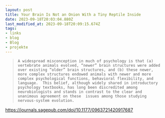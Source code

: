 ```yaml
---
layout: post
title: Your Brain Is Not an Onion With a Tiny Reptile Inside
date: 2023-09-18T20:03:04.880Z
last_modified_at: 2023-09-18T20:09:15.674Z
tags: 
- links
- blog
- Blog
- projekte
---
```

> `A widespread misconception in much of psychology is that (a) vertebrate animals evolved, “newer” brain structures were added  over existing “older” brain structures, and (b) these newer, more complex structures endowed animals with newer and more complex psychological functions, behavioral flexibility, and language.  This belief, although widely shared in introductory psychology textbooks, has long been discredited among neurobiologists and stands in contrast to the clear and unanimous agreement on these  issues among those studying nervous-system evolution.` 

https://journals.sagepub.com/doi/10.1177/0963721420917687